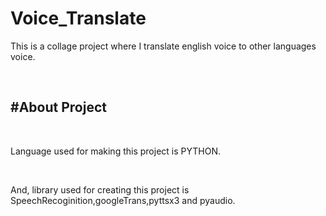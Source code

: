 # Voice_Translate
<p>This is a collage project where I translate english voice to other languages voice.</p>
<br>
<h2>#About Project</h2>
<br>
<p>Language used for making this project is PYTHON.</p>
<br>
<p>And, library used for creating this project is SpeechRecoginition,googleTrans,pyttsx3 and pyaudio.</p>

